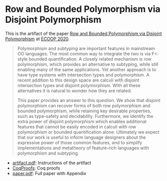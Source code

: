 # Row and Bounded Polymorphism via Disjoint Polymorphism

This is the artifact of the paper [Row and Bounded Polymorphism via Disjoint
Polymorphism](https://xnning.github.io/papers/row-bounded.pdf) at [ECOOP
2020](https://2020.ecoop.org/).

> Polymorphism and subtyping are important features in mainstream OO languages.
> The most common way to integrate the two is via F<: style bounded
> quantification. A closely related mechanism is row polymorphism, which provides
> an alternative to subtyping, while still enabling many of the same applications.
> Yet another approach is to have type systems with intersection types and
> polymorphism. A recent addition to this design space are calculi with disjoint
> intersection types and disjoint polymorphism. With all these alternatives it is
> natural to wonder how they are related.
> 
> This paper provides an answer to this question. We show that disjoint
> polymorphism can recover forms of both row polymorphism and bounded
> polymorphism, while retaining key desirable properties, such as type-safety and
> decidability. Furthermore, we identify the extra power of disjoint polymorphism
> which enables additional features that cannot be easily encoded in calculi with
> row polymorphism or bounded quantification alone. Ultimately we expect that our
> work is useful to inform language designers about the expressive power of those
> common features, and to simplify implementations and metatheory of feature-rich
> languages with polymorphism and subtyping.

- [artifact.pdf](./artifact.pdf): Instructions of the artifact
- [CoqProofs](./CoqProofs): Coq proofs
- [paper.pdf](./artifact.pdf): Full paper with Appendix
